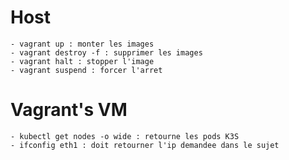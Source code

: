 # Host
    - vagrant up : monter les images
    - vagrant destroy -f : supprimer les images
    - vagrant halt : stopper l'image
    - vagrant suspend : forcer l'arret

# Vagrant's VM
    - kubectl get nodes -o wide : retourne les pods K3S
    - ifconfig eth1 : doit retourner l'ip demandee dans le sujet